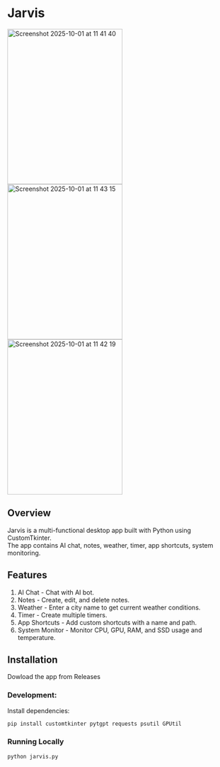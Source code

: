 # Jarvis 

<img width="260" height="350" alt="Screenshot 2025-10-01 at 11 41 40" src="https://github.com/user-attachments/assets/d38cb7cf-006d-4c54-8cdc-4e210dce8d50" />
<img width="260" height="350" alt="Screenshot 2025-10-01 at 11 43 15" src="https://github.com/user-attachments/assets/595e30c8-22a3-472c-99f0-7eb07fb00519" />
<img width="260" height="350" alt="Screenshot 2025-10-01 at 11 42 19" src="https://github.com/user-attachments/assets/d29a6c02-bceb-47cb-a275-cd500b1f6b7a" />


## Overview
Jarvis is a multi-functional desktop app built with Python using CustomTkinter.  
The app contains AI chat, notes, weather, timer, app shortcuts, system monitoring.

## Features
1. AI Chat - Chat with AI bot.  
2. Notes - Create, edit, and delete notes.  
3. Weather - Enter a city name to get current weather conditions.  
4. Timer - Create multiple timers.  
5. App Shortcuts - Add custom shortcuts with a name and path.
6. System Monitor - Monitor CPU, GPU, RAM, and SSD usage and temperature.  

## Installation

Dowload the app from Releases

### Development:

Install dependencies:
```bash
pip install customtkinter pytgpt requests psutil GPUtil
```

### Running Locally
```bash
python jarvis.py
```

